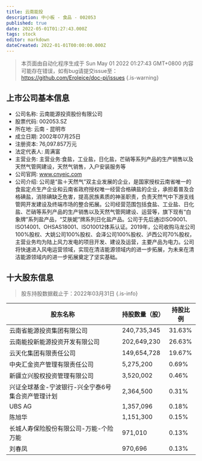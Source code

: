 ```yaml
---
title: 云南能投
description: 中小板 - 食品 - 002053
published: true
date: 2022-05-01T01:27:43.000Z
tags: stock
editor: markdown
dateCreated: 2022-01-01T00:00:00.000Z
---
```


> 本页面由自动化程序生成于 Sun May 01 2022 01:27:43 GMT+0800
> 内容可能存在错误，如有bug请提交issue至：https://github.com/Eroleice/doc-pi/issues
{.is-warning}

## 上市公司基本信息
- 公司名称: 云南能源投资股份有限公司
- 股票代码: 002053.SZ
- 所在地: 云南 - 昆明市
- 成立日期: 2002年07月25日
- 注册资本: 76,097.857万元
- 法定代表人: 周满富
- 主营业务: 主营业务:食盐，工业盐，日化盐，芒硝等系列产品的生产销售以及天然气管网建设，天然气销售，入户安装服务等
- 公司官网: www.cnyeic.com
- 公司介绍: 公司是“盐＋天然气”双主业发展的企业，是国家授权云南省唯一的食盐定点生产企业和云南省政府授权唯一经营合格碘盐的企业，承担着普及合格碘盐，消除碘缺乏危害，提高民族素质的神圣职责，负责天然气中下游支线管网开发建设及终端市场的整合拓展。公司经营范围包括食盐、工业盐、日化盐、芒硝等系列产品的生产销售以及天然气管网建设、运营等，旗下现有“白象牌”系列盐产品，“艾肤妮”牌系列日化盐产品。公司于先后通过ISO9001、ISO14001、OHSAS18001、ISO10012体系认证。2019年，公司收购马龙公司100%股权、大姚公司100%股权、会泽公司100%股权、泸西公司70%股权，主营业务均为陆上风力发电的项目开发、建设及运营，主要产品为电力。公司将快速进入风电运营领域，实现在清洁能源领域内的进一步拓展，为未来在清洁能源领域内的进一步拓展奠定了坚实基础。


## 十大股东信息
> 股东持股数据截止于：2022年03月31日
{.is-info}

| 股东名称 | 持股数量（股） | 持股比例 |
| --- | --- | --- |
| 云南省能源投资集团有限公司 | 240,735,345 | 31.63% |
| 云南能投新能源投资开发有限公司 | 202,649,230 | 26.63% |
| 云天化集团有限责任公司 | 149,654,728 | 19.67% |
| 中央汇金资产管理有限责任公司 | 5,275,200 | 0.69% |
| 新疆立兴股权投资管理有限公司 | 3,520,002 | 0.46% |
| 兴证全球基金-宁波银行-兴全宁泰6号集合资产管理计划 | 2,364,500 | 0.31% |
| UBS AG | 1,357,096 | 0.18% |
| 陈旭华 | 1,151,300 | 0.15% |
| 长城人寿保险股份有限公司-万能-个险万能 | 971,010 | 0.13% |
| 刘春凤 | 970,696 | 0.13% |




